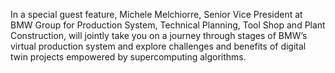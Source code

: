In a special guest feature, Michele Melchiorre, Senior Vice President at BMW Group for Production System, Technical Planning, Tool Shop and Plant Construction, will jointly take you on a journey through stages of BMW’s virtual production system and explore challenges and benefits of digital twin projects empowered by supercomputing algorithms.


